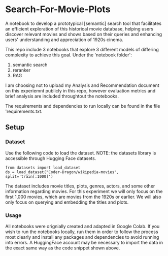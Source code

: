 # Search-For-Movie-Plots
A notebook to develop a prototypical [semantic] search tool that facilitates an efficient exploration of this historical movie database, helping users
discover relevant movies and shows based on their queries and enhancing users' understanding and appreciation of 1920s cinema.

This repo include 3 notebooks that explore 3 different models of differing complexity to achieve this goal.
Under the 'notebook folder':
1. semantic search
2. reranker
3. RAG


I am choosing not to upload my Analysis and Recommendation document on this experiemnt publicly in this repo, however evaluation metrics and brief analysis are included throughtout the notebooks.


The requirements and dependencies to run locally can be found in the file 'requirements.txt.

## Setup
### Dataset
Use the following code to load the dataset. NOTE: the datasets library is accessible through Hugging Face datasets.

```
from datasets import load_dataset  
ds = load_dataset("Coder-Dragon/wikipedia-movies", split='train[:1000]')
```

The dataset includes movie titles, plots, genres, actors, and some other information regarding movies. For this experiment we will only focus on the first 1,000 movies, which are movies from the 1920s or earlier. We will also only focus on querying and embedding the titles and plots.

### Usage 
All notebooks were orignially created and adapted in Google Colab. 
If you wish to run the notebooks locally, run them in order to follow the process most clearly and install any packages and dependencies to avoid running into errors.
A HuggingFace account may be necessary to import the data in the exact same way as the code snippet shown above.
